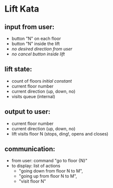 Lift Kata
=========


input from user:
---
- button "N" on each floor
- button "N" inside the lift
- *no desired direction from user*
- _no cancel button inside lift_

lift state:
---
- count of floors *initial constant*
- current floor number
- current direction (up, down, no)
- visits queue (internal)

output to user:
---
- current floor number
- current direction (up, down, no)
- lift visits floor N (stops, ding!, opens and closes)

communication:
---
- from user: command "go to floor {N}"
- to display: list of actions 
  - "going down from floor N to M", 
  - "going up from floor N to M", 
  - "visit floor N"
    
